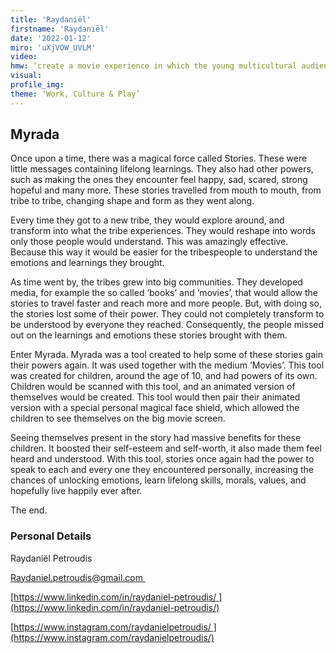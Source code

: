 ```yaml
--- 
title: 'Raydaniël'
firstname: 'Raydaniël'
date: '2022-01-12'
miro: 'uXjVOW_UVLM'
video: 
hmw: ‘create a movie experience in which the young multicultural audience can feel equally represented?’
visual: 
profile_img: 
theme: ‘Work, Culture & Play’
--- 
```


## Myrada

Once upon a time, there was a magical force called Stories. These were little messages containing lifelong learnings. They also had other powers, such as making the ones they encounter feel happy, sad, scared, strong hopeful and many more. These stories travelled from mouth to mouth, from tribe to tribe, changing shape and form as they went along.

Every time they got to a new tribe, they would explore around, and transform into what the tribe experiences. They would reshape into words only those people would understand. This was amazingly effective. Because this way it would be easier for the tribespeople to understand the emotions and learnings they brought.

As time went by, the tribes grew into big communities. They developed media, for example the so called ‘books’ and ‘movies’, that would allow the stories to travel faster and reach more and more people. But, with doing so, the stories lost some of their power. They could not completely transform to be understood by everyone they reached. Consequently, the people missed out on the learnings and emotions these stories brought with them.

Enter Myrada. Myrada was a tool created to help some of these stories gain their powers again. It was used together with the medium ‘Movies’. This tool was created for children, around the age of 10, and had powers of its own. Children would be scanned with this tool, and an animated version of themselves would be created. This tool would then pair their animated version with a special personal magical face shield, which allowed the children to see themselves on the big movie screen.

Seeing themselves present in the story had massive benefits for these children. It boosted their self-esteem and self-worth, it also made them feel heard and understood. With this tool, stories once again had the power to speak to each and every one they encountered personally, increasing the chances of unlocking emotions, learn lifelong skills, morals, values, and hopefully live happily ever after.

The end. 


### Personal Details

Raydaniël Petroudis 

[Raydaniel.petroudis@gmail.com ](mailto:Raydaniel.petroudis@gmail.com)

[https://www.linkedin.com/in/raydaniel-petroudis/ ](https://www.linkedin.com/in/raydaniel-petroudis/)

[https://www.instagram.com/raydanielpetroudis/ ](https://www.instagram.com/raydanielpetroudis/)
